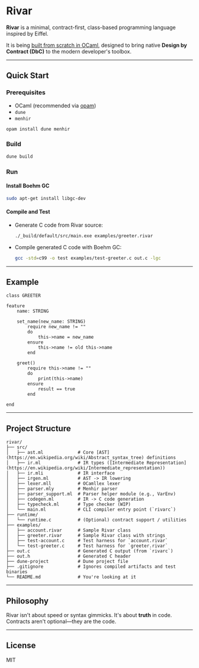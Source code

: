 # Rivar

**Rivar** is a minimal, contract-first, class-based programming language inspired by Eiffel.

It is being [built from scratch in OCaml](https://dev.realworldocaml.org/parsing-with-ocamllex-and-menhir.html), designed to bring native **Design by Contract (DbC)** to the modern developer's toolbox.

---

## Quick Start

### Prerequisites

- OCaml (recommended via [opam](https://opam.ocaml.org))
- `dune`
- `menhir`

```bash
opam install dune menhir
```

### Build

```bash
dune build
```

### Run

#### Install Boehm GC

```bash
sudo apt-get install libgc-dev
```

#### Compile and Test

- Generate C code from Rivar source:
  ```bash
  ./_build/default/src/main.exe examples/greeter.rivar
  ```
- Compile generated C code with Boehm GC:
  ```bash
  gcc -std=c99 -o test examples/test-greeter.c out.c -lgc
  ```

---

## Example

```rivar
class GREETER

feature
    name: STRING

    set_name(new_name: STRING)
        require new_name != ""
        do
            this->name = new_name
        ensure
            this->name != old this->name
        end

    greet()
        require this->name != ""
        do
            print(this->name)
        ensure
            result == true
        end

end
```

---

## Project Structure

```
rivar/
├── src/
│   ├── ast.ml             # Core [AST](https://en.wikipedia.org/wiki/Abstract_syntax_tree) definitions
│   ├── ir.ml              # IR types ([Intermediate Representation](https://en.wikipedia.org/wiki/Intermediate_representation))
│   ├── ir.mli             # IR interface
│   ├── irgen.ml           # AST -> IR lowering
│   ├── lexer.mll          # OCamllex lexer
│   ├── parser.mly         # Menhir parser
│   ├── parser_support.ml  # Parser helper module (e.g., VarEnv)
│   ├── codegen.ml         # IR -> C code generation
│   ├── typecheck.ml       # Type checker (WIP)
│   └── main.ml            # CLI compiler entry point (`rivarc`)
├── runtime/
│   └── runtime.c          # (Optional) contract support / utilities
├── examples/
│   ├── account.rivar      # Sample Rivar class
│   ├── greeter.rivar      # Sample Rivar class with strings
│   ├── test-account.c     # Test harness for `account.rivar`
│   └── test-greeter.c     # Test harness for `greeter.rivar`
├── out.c                  # Generated C output (from `rivarc`)
├── out.h                  # Generated C header
├── dune-project           # Dune project file
├── .gitignore             # Ignores compiled artifacts and test binaries
└── README.md              # You're looking at it
```

---

## Philosophy

Rivar isn't about speed or syntax gimmicks. It's about **truth** in code.  
Contracts aren't optional—they are the code.

---

## License

MIT

